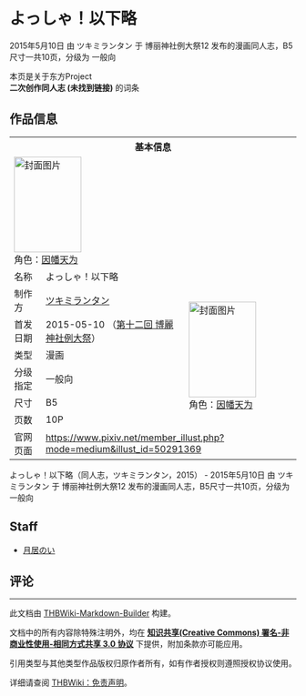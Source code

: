 # よっしゃ！以下略

<!-- source html: G:\repos\THBWiki-Markdown-Builder\THBWikiMarkdown\Temp\main\4\40\ns0%3A%E3%82%88%E3%81%A3%E3%81%97%E3%82%83%EF%BC%81%E4%BB%A5%E4%B8%8B%E7%95%A5.html -->

2015年5月10日 由 ツキミランタン 于 博丽神社例大祭12 发布的漫画同人志，B5尺寸一共10页，分级为 一般向

本页是关于东方Project  
 **二次创作同人志 (未找到链接)** 的词条
## 作品信息

<table><tbody><tr><th colspan="3">基本信息</th></tr><tr><td class="cover-artwork-mobile" colspan="2"><a href="./文件-よっしゃ！以下略封面.png.md" class="image" title="封面图片"><img alt="封面图片" src="https://upload.thwiki.cc/thumb/c/ce/%E3%82%88%E3%81%A3%E3%81%97%E3%82%83%EF%BC%81%E4%BB%A5%E4%B8%8B%E7%95%A5%E5%B0%81%E9%9D%A2.png/118px-%E3%82%88%E3%81%A3%E3%81%97%E3%82%83%EF%BC%81%E4%BB%A5%E4%B8%8B%E7%95%A5%E5%B0%81%E9%9D%A2.png" decoding="async" loading="lazy" width="118" height="168" srcset="https://upload.thwiki.cc/thumb/c/ce/%E3%82%88%E3%81%A3%E3%81%97%E3%82%83%EF%BC%81%E4%BB%A5%E4%B8%8B%E7%95%A5%E5%B0%81%E9%9D%A2.png/178px-%E3%82%88%E3%81%A3%E3%81%97%E3%82%83%EF%BC%81%E4%BB%A5%E4%B8%8B%E7%95%A5%E5%B0%81%E9%9D%A2.png 1.5x, https://upload.thwiki.cc/thumb/c/ce/%E3%82%88%E3%81%A3%E3%81%97%E3%82%83%EF%BC%81%E4%BB%A5%E4%B8%8B%E7%95%A5%E5%B0%81%E9%9D%A2.png/237px-%E3%82%88%E3%81%A3%E3%81%97%E3%82%83%EF%BC%81%E4%BB%A5%E4%B8%8B%E7%95%A5%E5%B0%81%E9%9D%A2.png 2x" data-file-width="866" data-file-height="1228"></a><div class="cover-char">角色：<a href="./因幡帝.md" title="因幡帝">因幡天为</a></div></td>
</tr><tr><td class="label">名称</td><td colspan="2"> よっしゃ！以下略 </td></tr><tr><td class="label">制作方</td><td><a href="./ツキミランタン.md" title="ツキミランタン">ツキミランタン</a></td><td class="cover-artwork" rowspan="6" style="min-width:168px;"><a href="./文件-よっしゃ！以下略封面.png.md" class="image" title="封面图片"><img alt="封面图片" src="https://upload.thwiki.cc/thumb/c/ce/%E3%82%88%E3%81%A3%E3%81%97%E3%82%83%EF%BC%81%E4%BB%A5%E4%B8%8B%E7%95%A5%E5%B0%81%E9%9D%A2.png/118px-%E3%82%88%E3%81%A3%E3%81%97%E3%82%83%EF%BC%81%E4%BB%A5%E4%B8%8B%E7%95%A5%E5%B0%81%E9%9D%A2.png" decoding="async" loading="lazy" width="118" height="168" srcset="https://upload.thwiki.cc/thumb/c/ce/%E3%82%88%E3%81%A3%E3%81%97%E3%82%83%EF%BC%81%E4%BB%A5%E4%B8%8B%E7%95%A5%E5%B0%81%E9%9D%A2.png/178px-%E3%82%88%E3%81%A3%E3%81%97%E3%82%83%EF%BC%81%E4%BB%A5%E4%B8%8B%E7%95%A5%E5%B0%81%E9%9D%A2.png 1.5x, https://upload.thwiki.cc/thumb/c/ce/%E3%82%88%E3%81%A3%E3%81%97%E3%82%83%EF%BC%81%E4%BB%A5%E4%B8%8B%E7%95%A5%E5%B0%81%E9%9D%A2.png/237px-%E3%82%88%E3%81%A3%E3%81%97%E3%82%83%EF%BC%81%E4%BB%A5%E4%B8%8B%E7%95%A5%E5%B0%81%E9%9D%A2.png 2x" data-file-width="866" data-file-height="1228"></a><div class="cover-char">角色：<a href="./因幡帝.md" title="因幡帝">因幡天为</a></div></td>
</tr><tr><td class="label">首发日期</td><td>2015-05-10&#160;（<a href="/展会作品列表?e=%E5%8D%9A%E4%B8%BD%E7%A5%9E%E7%A4%BE%E4%BE%8B%E5%A4%A7%E7%A5%AD%2312">第十二回 博麗神社例大祭</a>）</td></tr><tr><td class="label">类型</td><td>漫画</td></tr><tr><td class="label">分级指定</td><td>一般向</td></tr><tr><td class="label">尺寸</td><td>B5</td></tr><tr><td class="label">页数</td><td>10P</td></tr>
<tr><td class="label">官网页面</td><td colspan="2"><a rel="nofollow" class="external free" href="https://www.pixiv.net/member_illust.php?mode=medium&amp;illust_id=50291369">https://www.pixiv.net/member_illust.php?mode=medium&amp;illust_id=50291369</a></td></tr></tbody></table>

よっしゃ！以下略（同人志，ツキミランタン，2015） - 2015年5月10日 由 ツキミランタン 于 博丽神社例大祭12 发布的漫画同人志，B5尺寸一共10页，分级为 一般向
## Staff
- [月居のい](./月居のい.md)

## 评论




---

此文档由 [THBWiki-Markdown-Builder](https://github.com/Delsin-Yu/THBWiki-Markdown-Builder) 构建。

文档中的所有内容除特殊注明外，均在 [**知识共享(Creative Commons) 署名-非商业性使用-相同方式共享 3.0 协议**](https://creativecommons.org/licenses/by-sa/3.0/deed.zh-hans) 下提供，附加条款亦可能应用。

引用类型与其他类型作品版权归原作者所有，如有作者授权则遵照授权协议使用。

详细请查阅 [THBWiki：免责声明](https://thbwiki.cc/THBWiki:%E5%85%8D%E8%B4%A3%E5%A3%B0%E6%98%8E)。

